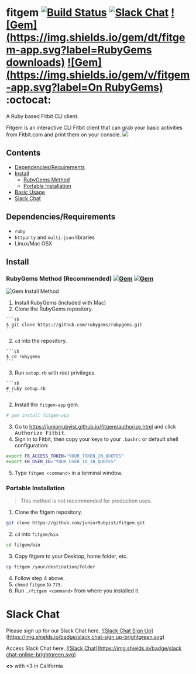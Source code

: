 # fitgem [![Build Status](https://travis-ci.org/juniorRubyist/fitgem.svg?branch=less_interactive)](https://travis-ci.org/juniorRubyist/fitgem) [![Slack Chat](https://img.shields.io/badge/chat-on%20slack-brightgreen.svg)](#slack-chat) [![Gem](https://img.shields.io/gem/dt/fitgem-app.svg?label=RubyGems downloads)]() [![Gem](https://img.shields.io/gem/v/fitgem-app.svg?label=On RubyGems)](https://rubygems.org/gems/fitgem-app) :octocat:

A Ruby based Fitbit CLI client.

Fitgem is an interactive CLI Fitbit client that can grab your basic activities from Fitbit.com and print them on your console.
![](http://imgur.com/Fi628Nc)

## Contents
* [Dependencies/Requirements](#dependenciesrequirements)
* [Install](#install)
  * [RubyGems Method](#rubygems-method-)
  * [Portable Installation](#portable-installation)
* [Basic Usage](#basic-usage)
* [Slack Chat](#slack-chat)

## Dependencies/Requirements
* `ruby`
* `httparty` and `multi-json` libraries
* Linux/Mac OSX 

## Install
### RubyGems Method (Recommended) [![Gem](https://img.shields.io/gem/v/fitgem-app.svg)](https://rubygems.org/gems/fitgem-app) [![Gem](https://img.shields.io/gem/dt/fitgem-app.svg)](https://rubygems.org/gems/fitgem-app)
![Gem Install Method](http://imgur.com/sI2eoMS) 

1. Install RubyGems (included with Mac)
  1. Clone the RubyGems repository.
    
    ```sh
    $ git clone https://github.com/rubygems/rubygems.git
    ```
  2. `cd` into the repository.
  
    ```sh
    $ cd rubygems
    ```
  3. Run `setup.rb` with root privileges.
  
    ```sh
    # ruby setup.rb
    ```
2. Install the `fitgem-app` gem.
  
  ```sh
  # gem install fitgem-app
  ```
3. Go to https://juniorrubyist.github.io/fitgem/authorize.html and click <kbd>Authorize Fitbit</kbd>.
4. Sign in to Fitbit, then copy your keys to your `.bashrc` or default shell configuration:

  ```sh
  export FB_ACCESS_TOKEN="YOUR_TOKEN_IN_QUOTES"
  export FB_USER_ID="YOUR_USER_ID_IN_QUOTES"
  ```
5. Type `fitgem <command>` in a terminal window.

### Portable Installation
> This method is not recommended for production uses.

1. Clone the fitgem repository.

  ```sh
  git clone https://github.com/juniorRubyist/fitgem.git
  ```
2. `cd` into `fitgem/bin`.

  ```sh
  cd fitgem/bin
  ```
3. Copy fitgem to your Desktop, home folder, etc.

  ```sh
  cp fitgem /your/destination/folder
  ```
4. Follow step 4 above.
5. `chmod` `fitgem` to `775`.
6. Run `./fitgem <command>` from where you installed it.

# Slack Chat
Please sign up for our Slack Chat here.
[![Slack Chat Sign Up](https://img.shields.io/badge/slack chat-sign up-brightgreen.svg)](http://juniorrubyist.github.io/slack)

Access Slack Chat here.
[![Slack Chat](https://img.shields.io/badge/slack chat-online-brightgreen.svg)](http://juniorrubyist.slack.com)

**<>** with <3 in California